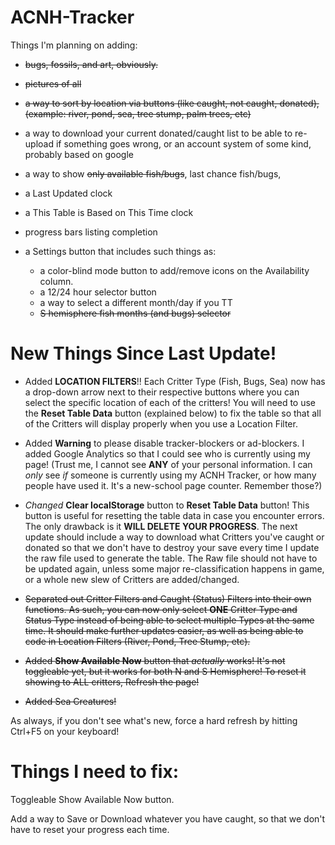 # ACNH-Tracker

Things I'm planning on adding: 
- ~~bugs, fossils, and art, obviously.~~
- ~~pictures of all~~
- ~~a way to sort by location via buttons (like caught, not caught, donated), (example: river, pond, sea, tree stump, palm trees, etc)~~
- a way to download your current donated/caught list to be able to re-upload if something goes wrong, or an account system of some kind, probably based on google
- a way to show ~~only available fish/bugs~~, last chance fish/bugs, 
- a Last Updated clock
- a This Table is Based on This Time clock
- progress bars listing completion

- a Settings button that includes such things as:
  - a color-blind mode button to add/remove icons on the Availability column.
  - a 12/24 hour selector button
  - a way to select a different month/day if you TT
  - ~~S hemisphere fish months (and bugs) selector~~

# New Things Since Last Update!

- Added **LOCATION FILTERS**!! Each Critter Type (Fish, Bugs, Sea) now has a drop-down arrow next to their respective buttons where you can select the specific location of each of the critters! You will need to use the **Reset Table Data** button (explained below) to fix the table so that all of the Critters will display properly when you use a Location Filter.

- Added **Warning** to please disable tracker-blockers or ad-blockers. I added Google Analytics so that I could see who is currently using my page! (Trust me, I cannot see **ANY** of your personal information. I can *only* see *if* someone is currently using my ACNH Tracker, or how many people have used it. It's a new-school page counter. Remember those?) 

- *Changed* **Clear localStorage** button to **Reset Table Data** button! This button is useful for resetting the table data in case you encounter errors. The only drawback is it **WILL DELETE YOUR PROGRESS**. The next update should include a way to download what Critters you've caught or donated so that we don't have to destroy your save every time I update the raw file used to generate the table. The Raw file should not have to be updated again, unless some major re-classification happens in game, or a whole new slew of Critters are added/changed. 

- ~~Separated out Critter Filters and Caught (Status) Filters into their own functions. As such, you can now only select **ONE** Critter Type and Status Type instead of being able to select multiple Types at the same time. It should make further updates easier, as well as being able to code in Location Filters (River, Pond, Tree Stump, etc).~~

- ~~Added **Show Available Now** button that *actually* works! It's not toggleable yet, but it works for both N and S Hemisphere! To reset it showing to ALL critters, Refresh the page!~~
- ~~Added Sea Creatures!~~
  
As always, if you don't see what's new, force a hard refresh by hitting Ctrl+F5 on your keyboard! 

# Things I need to fix: 

Toggleable Show Available Now button.

Add a way to Save or Download whatever you have caught, so that we don't have to reset your progress each time.
